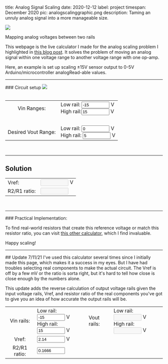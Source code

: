 title: Analog Signal Scaling
date: 2020-12-12
label: project
timespan: December 2020
pic: analogscalinggraphic.png
description: Taming an unruly analog signal into a more manageable size.

<img class="d-block mx-auto" src="{{ url_for('static',filename='analogscalinggraphic.png') }}"/>
<p class="caption">Mapping analog voltages between two rails</p>


This webpage is the live calculator I made for the analog scaling problem I highlighted in [this blog post](/blog/analogscalingvoltages/). It solves the problem of moving an analog signal within one voltage range to another voltage range with one op-amp. 

Here, an example is set up scaling ±15V sensor output to 0-5V Arduino/microcontroller analogRead-able values.


<hr>
### Circuit setup
<img class="d-block mx-auto" src="{{ url_for('static',filename='scalingvoltage_nonumbers.png') }}"/>
<form id="voltageform">
	<table style="width:100%">
		<tr>
			<td style="text-align:center">
				Vin Ranges:</td><td> Low rail: <input id="1" size="8" value="-15"> V <br>High rail:<input id="2" size="8" value="15"> V
			</td>
		</tr>
		<tr><td>&nbsp</td></tr>
		<tr>
			<td style="text-align:center">
				Desired Vout Range: </td><td> Low rail: <input id="3" size="8" value="0"> V <br>High rail: <input id="4" size="8" value="5"> V
				<!-- Vout high rail: </td><td> Vout high rail: <input id="4"> -->
			</td>
		</tr>
		<br>
	</table>
</form>
<br>

<hr>
<h2>Solution</h2>
<table width="50%">
	<tr>
		<td>
			Vref: </td><td>
			<input id="vref" size=8 disabled> V
		</td>
	</tr>
	<tr>
		<td>
			R2/R1 ratio: </td><td>
			<input id="rratio" size=8 disabled>
		</td>
	</tr>
</table>
<br>

<hr>
### Practical Implementation:

To find real-world resistors that create this reference voltage or match this resistor ratio, you can visit [this other calculator](http://jansson.us/resistors.html), which I find invaluable. 

Happy scaling!
<br>

<hr>
## Update 7/11/21
I've used this calculator several times since I initially made this page, which makes it a success in my eyes. But I have had troubles selecting real components to make the actual circuit. The Vref is off by a few mV or the ratio is sorta right, but it's hard to tell how close is close enough by the numbers alone. 

This update adds the reverse calculation of output voltage rails given the input voltage rails, Vref, and resistor ratio of the real components you've got to give you an idea of how accurate the output rails will be. 

<form id="reverseform">
	<table style="width:100%">
		<tr>
			<td style="text-align:center">
				Vin rails: </td><td> Low rail: <input id="rev1" size="8" value="-15"> V <br> High rail:<input id="rev2" size="8" value="15"> V
			</td>
			<td>Vout rails: </td><td> Low rail: <input id="revo1" size="8" disabled> V <br> High rail:<input id="revo2" size="8" disabled> V</td>
		</tr>
		<tr>
			<td style="text-align:center">
				Vref: </td><td> <input id="rev3" size="8" value="2.14"> V 
			</td>
		</tr>
		<tr>
			<td style="text-align:center">
				R2/R1 ratio: </td><td> <input id="rev4" size="8" value="0.1666"> 
			</td>
		</tr>
	</table>
</form>

<br><br>



<script> /////////////// Solves the forward simultaneous equations 
		// Input order is vin_low, vin_high, vout_low, vout_high
	 function solveAnalogScaling(v1, v2, v3, v4){
	 	console.log("solving analog scale for vin_l, vin_h, vout_l, v_out_h: ", v1, v2, v3, v4);
	 	let v = (v2*v4 - v3*v1)/(v2 + v4 - v1 - v3);
	 	let r = (v-v3)/(v2 - v);
	 	console.log("Vref:", v, "Resistor ratio:", r);
	 	return [v, r]
	 }

	 function updateSoln(){
		v1 = parseFloat(document.getElementById("1").value);
	 	v2 = parseFloat(document.getElementById("2").value);
	 	v3 = parseFloat(document.getElementById("3").value);
	 	v4 = parseFloat(document.getElementById("4").value);
	 	if ([v1, v2, v3, v4].every(elem => !isNaN(elem))){
	 		tmp = solveAnalogScaling(v1, v2, v3, v4);
	 		document.getElementById("vref").value = tmp[0].toFixed(4);
	 		document.getElementById("rratio").value = tmp[1].toFixed(4);
	 	}
	 }
	// Attach an event handler to the form above
	document.getElementById("voltageform").oninput = updateSoln;
	// run initial solution with default vals
	updateSoln();



	////////////////// 7/11/21 Solves the reverse equations
	function updateReverseSoln(){
		vinHIGH = parseFloat(document.getElementById("rev1").value);
		vinLOW = parseFloat(document.getElementById("rev2").value);
		Vref = parseFloat(document.getElementById("rev3").value);
		rratio = parseFloat(document.getElementById("rev4").value);

		if ([vinHIGH, vinLOW, Vref, rratio].every(elem => !isNaN(elem))){
			lowRail = (Vref-vinHIGH)*rratio + Vref;
			highRail = (Vref-vinLOW)*rratio + Vref;
			document.getElementById("revo1").value = lowRail.toFixed(4);
			document.getElementById("revo2").value = highRail.toFixed(4);
		}
	}
	document.getElementById("reverseform").oninput = updateReverseSoln;
	updateReverseSoln();
</script>